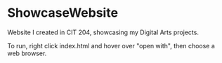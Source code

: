# ShowcaseWebsite

Website I created in CIT 204, showcasing my Digital Arts projects.

To run, right click index.html and hover over "open with", then choose a web browser.